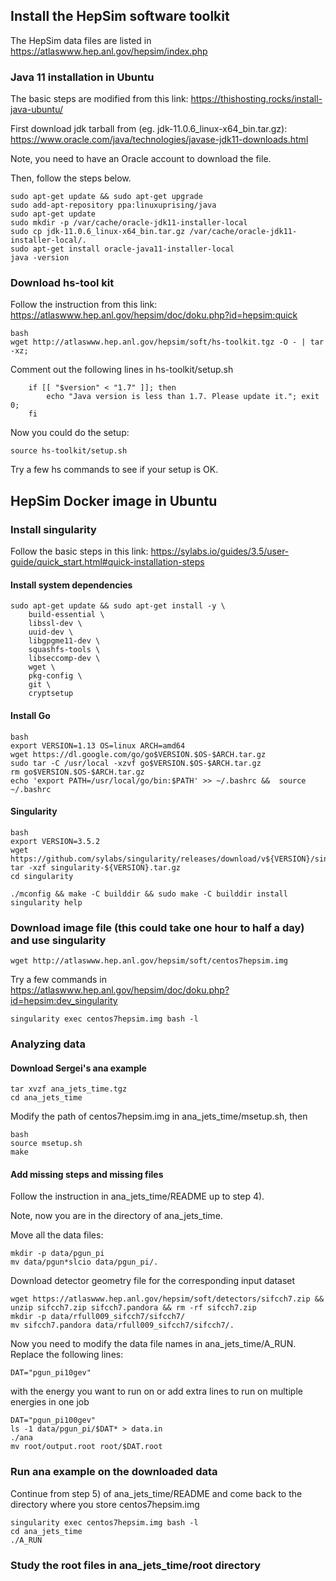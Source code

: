 ## Install the HepSim software toolkit

The HepSim data files are listed in https://atlaswww.hep.anl.gov/hepsim/index.php

### Java 11 installation in Ubuntu
The basic steps are modified from this link:
https://thishosting.rocks/install-java-ubuntu/

First download jdk tarball from (eg. jdk-11.0.6_linux-x64_bin.tar.gz):
https://www.oracle.com/java/technologies/javase-jdk11-downloads.html

Note, you need to have an Oracle account to download the file.

Then, follow the steps below.
```
sudo apt-get update && sudo apt-get upgrade
sudo add-apt-repository ppa:linuxuprising/java
sudo apt-get update
sudo mkdir -p /var/cache/oracle-jdk11-installer-local
sudo cp jdk-11.0.6_linux-x64_bin.tar.gz /var/cache/oracle-jdk11-installer-local/.
sudo apt-get install oracle-java11-installer-local
java -version
```

### Download hs-tool kit
Follow the instruction from this link:
https://atlaswww.hep.anl.gov/hepsim/doc/doku.php?id=hepsim:quick

```
bash
wget http://atlaswww.hep.anl.gov/hepsim/soft/hs-toolkit.tgz -O - | tar -xz;
```
Comment out the following lines in hs-toolkit/setup.sh

```
    if [[ "$version" < "1.7" ]]; then
        echo "Java version is less than 1.7. Please update it."; exit 0;
    fi

```
Now you could do the setup:
```
source hs-toolkit/setup.sh
```
Try a few hs commands to see if your setup is OK.


## HepSim Docker image in Ubuntu
### Install singularity
Follow the basic steps in this link: https://sylabs.io/guides/3.5/user-guide/quick_start.html#quick-installation-steps

#### Install system dependencies
```
sudo apt-get update && sudo apt-get install -y \
    build-essential \
    libssl-dev \
    uuid-dev \
    libgpgme11-dev \
    squashfs-tools \
    libseccomp-dev \
    wget \
    pkg-config \
    git \
    cryptsetup
```

#### Install Go
```
bash
export VERSION=1.13 OS=linux ARCH=amd64 
wget https://dl.google.com/go/go$VERSION.$OS-$ARCH.tar.gz 
sudo tar -C /usr/local -xzvf go$VERSION.$OS-$ARCH.tar.gz 
rm go$VERSION.$OS-$ARCH.tar.gz
echo 'export PATH=/usr/local/go/bin:$PATH' >> ~/.bashrc &&  source ~/.bashrc
```

#### Singularity
```
bash
export VERSION=3.5.2 
wget https://github.com/sylabs/singularity/releases/download/v${VERSION}/singularity-${VERSION}.tar.gz 
tar -xzf singularity-${VERSION}.tar.gz
cd singularity

./mconfig && make -C builddir && sudo make -C builddir install
singularity help
```

### Download image file (this could take one hour to half a day) and use singularity
```
wget http://atlaswww.hep.anl.gov/hepsim/soft/centos7hepsim.img
```

Try a few commands in https://atlaswww.hep.anl.gov/hepsim/doc/doku.php?id=hepsim:dev_singularity

```
singularity exec centos7hepsim.img bash -l
```

### Analyzing data

#### Download Sergei's ana example

```
tar xvzf ana_jets_time.tgz
cd ana_jets_time
```
Modify the path of centos7hepsim.img in ana_jets_time/msetup.sh, then

```
bash
source msetup.sh
make
```

#### Add missing steps and missing files
Follow the instruction in ana_jets_time/README up to step 4).

Note, now you are in the directory of ana_jets_time.

Move all the data files:
```
mkdir -p data/pgun_pi
mv data/pgun*slcio data/pgun_pi/.
```
Download detector geometry file for the corresponding input dataset
```
wget https://atlaswww.hep.anl.gov/hepsim/soft/detectors/sifcch7.zip && unzip sifcch7.zip sifcch7.pandora && rm -rf sifcch7.zip
mkdir -p data/rfull009_sifcch7/sifcch7/
mv sifcch7.pandora data/rfull009_sifcch7/sifcch7/.
```

Now you need to modify the data file names in ana_jets_time/A_RUN. Replace the following lines:
```
DAT="pgun_pi10gev"
```

with the energy you want to run on or add extra lines to run on multiple energies in one job
```
DAT="pgun_pi100gev"
ls -1 data/pgun_pi/$DAT* > data.in
./ana
mv root/output.root root/$DAT.root
```


### Run ana example on the downloaded data

Continue from step 5) of ana_jets_time/README and come back to the directory where you store centos7hepsim.img 

```
singularity exec centos7hepsim.img bash -l
cd ana_jets_time
./A_RUN
```

### Study the root files in ana_jets_time/root directory